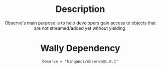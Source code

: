 <div align = center>

# Description

Observe's main purpose is to help developers gain access to objects that are not streamed/added yet without yielding.

# Wally Dependency
`Observe = "kinqandi/observe@1.0.1"`
</div>